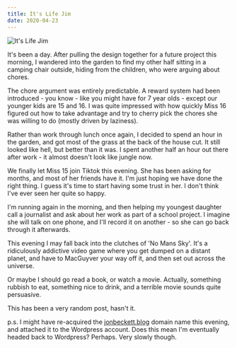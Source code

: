 ```yaml
---
title: It's Life Jim
date: 2020-04-23
---
```


![It's Life Jim](https://source.unsplash.com/7QCBakMyDCE/1600x900)

It's been a day. After pulling the design together for a future project this morning, I wandered into the garden to find my other half sitting in a camping chair outside, hiding from the children, who were arguing about chores.

The chore argument was entirely predictable. A reward system had been introduced - you know - like you might have for 7 year olds - except our younger kids are 15 and 16. I was quite impressed with how quickly Miss 16 figured out how to take advantage and try to cherry pick the chores she was willing to do (mostly driven by laziness).

Rather than work through lunch once again, I decided to spend an hour in the garden, and got most of the grass at the back of the house cut. It still looked like hell, but better than it was. I spent another half an hour out there after work - it almost doesn't look like jungle now.

We finally let Miss 15 join Tiktok this evening. She has been asking for months, and most of her friends have it. I'm just hoping we have done the right thing. I guess it's time to start having some trust in her. I don't think I've ever seen her quite so happy.

I'm running again in the morning, and then helping my youngest daughter call a journalist and ask about her work as part of a school project. I imagine she will talk on one phone, and I'll record it on another - so she can go back through it afterwards.

This evening I may fall back into the clutches of 'No Mans Sky'. It's a ridiculously addictive video game where you get dumped on a distant planet, and have to MacGuyver your way off it, and then set out across the universe.

Or maybe I should go read a book, or watch a movie. Actually, something rubbish to eat, something nice to drink, and a terrible movie sounds quite persuasive.

This has been a very random post, hasn't it.

p.s. I might have re-acquired the [jonbeckett.blog](https://jonbeckett.blog) domain name this evening, and attached it to the Wordpress account. Does this mean I'm eventually headed back to Wordpress? Perhaps. Very slowly though.
